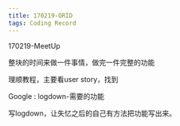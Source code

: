 ```yaml
---
title: 170219-ORID
tags: Coding Record
---
```

170219-MeetUp

整块的时间来做一件事情，做完一件完整的功能



理顺教程，主要看user story，找到



Google : logdown-需要的功能



写logdown，让失忆之后的自己有方法把功能写出来。
